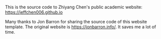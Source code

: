 This is the source code to Zhiyang Chen's public academic website: https://jeffchen006.github.io


Many thanks to Jon Barron for sharing the source code of this website template. The original website is https://jonbarron.info/. It saves me a lot of time. 
